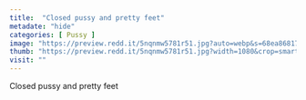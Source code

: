 ```yaml
---
title:  "Closed pussy and pretty feet"
metadate: "hide"
categories: [ Pussy ]
image: "https://preview.redd.it/5nqnmw5781r51.jpg?auto=webp&s=68ea8681739f28ec1b6f8db79f34989243041c59"
thumb: "https://preview.redd.it/5nqnmw5781r51.jpg?width=1080&crop=smart&auto=webp&s=cbfa4d51ac1ab33d57b873eadd26e80c53eecf75"
visit: ""
---
```

Closed pussy and pretty feet
